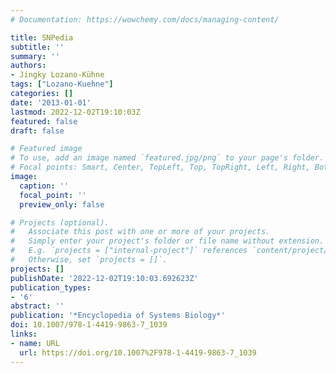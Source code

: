 ```yaml
---
# Documentation: https://wowchemy.com/docs/managing-content/

title: SNPedia
subtitle: ''
summary: ''
authors:
- Jingky Lozano-Kühne
tags: ["Lozano-Kuehne"]
categories: []
date: '2013-01-01'
lastmod: 2022-12-02T19:10:03Z
featured: false
draft: false

# Featured image
# To use, add an image named `featured.jpg/png` to your page's folder.
# Focal points: Smart, Center, TopLeft, Top, TopRight, Left, Right, BottomLeft, Bottom, BottomRight.
image:
  caption: ''
  focal_point: ''
  preview_only: false

# Projects (optional).
#   Associate this post with one or more of your projects.
#   Simply enter your project's folder or file name without extension.
#   E.g. `projects = ["internal-project"]` references `content/project/deep-learning/index.md`.
#   Otherwise, set `projects = []`.
projects: []
publishDate: '2022-12-02T19:10:03.692623Z'
publication_types:
- '6'
abstract: ''
publication: '*Encyclopedia of Systems Biology*'
doi: 10.1007/978-1-4419-9863-7_1039
links:
- name: URL
  url: https://doi.org/10.1007%2F978-1-4419-9863-7_1039
---
```

